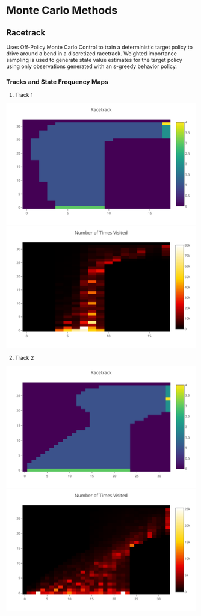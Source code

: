 # Monte Carlo Methods

## Racetrack
Uses Off-Policy Monte Carlo Control to train a deterministic target policy to drive around a bend in a discretized racetrack. Weighted importance sampling is used to generate state value estimates for the target policy using only observations generated with an ε-greedy behavior policy.

### Tracks and State Frequency Maps
1. Track 1
<img src="./racetrack/img/track1.svg">
<img src="./racetrack/img/track1-freq.svg">

2. Track 2
<img src="./racetrack/img/track2.svg">
<img src="./racetrack/img/track2-freq.svg">
